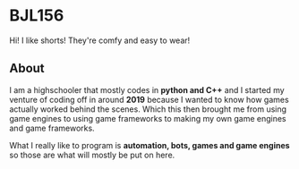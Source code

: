 # BJL156
Hi! I like shorts! They're comfy and easy to wear!

## About

I am a highschooler that mostly codes in **python and C++** and I started my venture of coding off in around **2019** because I wanted to know how games actually worked behind the scenes. Which this then brought me from using game engines to using game frameworks to making my own game engines and game frameworks.

What I really like to program is **automation, bots, games and game engines** so those are what will mostly be put on here.

